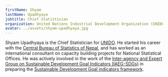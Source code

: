 ```yaml
---
firstName: Shyam
lastName: Upadhyaya
jobtitle: Chief Statistician
organization: United Nations Industrial Development Organization (UNIDO)
avatar: ../assets/shyam-upadhyaya.jpg
---
```


Shyam Upadhyaya is the Chief Statistician for [UNIDO](https://www.unido.org/).
He started his career with the
[Central Bureau of Statistics of Nepal](http://www.cbs.gov.np/), and has worked
as an international consultant on capacity building projects for National
Statistical Offices. He was actively involved in the work of the
[Inter-agency and Expert Group on Sustainable Development Goal Indicators (IAEG-SDGs)](https://unstats.un.org/sdgs/iaeg-sdgs/)
in preparing the
[Sustainable Development Goal indicators framework](https://unstats.un.org/sdgs/).
